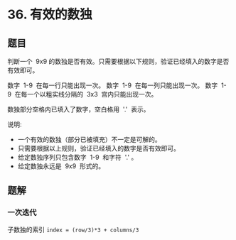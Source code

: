 # 36. 有效的数独

## 题目

判断一个  9x9 的数独是否有效。只需要根据以下规则，验证已经填入的数字是否有效即可。

数字  1-9  在每一行只能出现一次。
数字  1-9  在每一列只能出现一次。
数字  1-9  在每一个以粗实线分隔的  3x3  宫内只能出现一次。

数独部分空格内已填入了数字，空白格用  '.'  表示。

说明:

- 一个有效的数独（部分已被填充）不一定是可解的。
- 只需要根据以上规则，验证已经填入的数字是否有效即可。
- 给定数独序列只包含数字  1-9  和字符  '.' 。
- 给定数独永远是  9x9  形式的。

## 题解

### 一次迭代

子数独的索引 `index = (row/3)*3 + columns/3`
